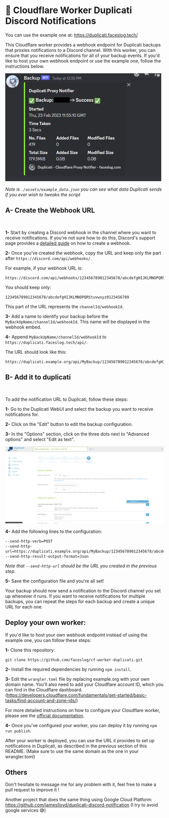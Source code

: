 # 💾 Cloudflare Worker Duplicati Discord Notifications

You can use the example one at: https://duplicati.faceslog.tech/

This Cloudflare worker provides a webhook endpoint for Duplicati backups that proxies notifications to a Discord channel. With this worker, you can ensure that you receive notifications for all of your backup events. If you'd like to host your own webhook endpoint or use the example one, follow the instructions below.

![Example](./assets/webhook.jpg)

*Note is `./assets/example_data.json` you can see what data Duplicati sends if you ever wish to tweaks the script*

## A- Create the Webhook URL

<br/>

**1-** Start by creating a Discord webhook in the channel where you want to receive notifications. If you're not sure how to do this, Discord's support page provides a [detailed guide](https://support.discord.com/hc/en-us/articles/228383668-Intro-to-Webhooks) on how to create a webhook.

**2-** Once you've created the webhook, copy the URL and keep only the part after `https://discord.com/api/webhooks/`. <br>

For example, if your webhook URL is: 
```
https://discord.com/api/webhooks/123456789012345678/abcdefgHIJKLMNOPQRStuvwxyz0123456789`
```

You should keep only:
```
123456789012345678/abcdefgHIJKLMNOPQRStuvwxyz0123456789
```
This part of the URL represents the `channelId/webhookId`.

**3-** Add a name to identify your backup before the `MyBackUpName/channelId/webhookId`. This name will be displayed in the webhook embed.

**4-** Append `MyBackUpName/channelId/webhookId` to `https://duplicati.faceslog.tech/api/`.

The URL should look like this: 
```
https://duplicati.example.org/api/MyBackup/123456789012345678/abcdefgHIJKLMNOPQRStuvwxyz0123456789
```

## B- Add it to duplicati
<br/>

To add the notification URL to Duplicati, follow these steps:

**1-** Go to the Duplicati WebUI and select the backup you want to receive notifications for.

**2-** Click on the "Edit" button to edit the backup configuration.

**3-** In the "Options" section, click on the three dots next to "Advanced options" and select "Edit as text".

![AdvancedOptions](./assets/options.png)

**4-** Add the following lines to the configuration:

```
--send-http-verb=POST
--send-http-url=https://duplicati.example.org/api/MyBackup/123456789012345678/abcdefgHIJKLMNOPQRStuvwxyz0123456789
--send-http-result-output-format=Json
```

*Note that `--send-http-url` should be the URL you created in the previous step.*

**5-** Save the configuration file and you're all set!

Your backup should now send a notification to the Discord channel you set up whenever it runs. If you want to receive notifications for multiple backups, you can repeat the steps for each backup and create a unique URL for each one.

## Deploy your own worker: 

If you'd like to host your own webhook endpoint instead of using the example one, you can follow these steps:

**1-** Clone this repository:

```
git clone https://github.com/faceslog/cf-worker-duplicati.git
```

**2-** Install the required dependencies by running `npm install`.

**3-** Edit the `wrangler.toml` file by replacing example.org with your own domain name. You'll also need to add your Cloudflare account ID, which you can find in the Cloudflare dashboard. (https://developers.cloudflare.com/fundamentals/get-started/basic-tasks/find-account-and-zone-ids/)

For more detailed instructions on how to configure your Cloudflare worker, please see the [official documentation](https://developers.cloudflare.com/workers/wrangler/configuration/).

**4-** Once you've configured your worker, you can deploy it by running `npm run publish`.

After your worker is deployed, you can use the URL it provides to set up notifications in Duplicati, as described in the previous section of this README. (Make sure to use the same domain as the one in your wrangler.toml)

## Others

Don't hesitate to message me for any problem with it, feel free to make a pull request to improve it !

Another project that does the same thing using Google Cloud Platform: https://github.com/jameslloyd/duplicati-discord-notification (I try to avoid google services 😅)
